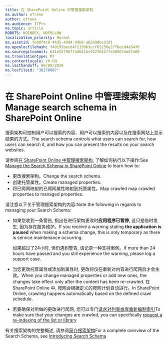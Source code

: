 ```yaml
---
title: 在 SharePoint Online 中管理搜索架构
ms.author: efrene
author: efrene
ms.audience: ITPro
ms.topic: article
ROBOTS: NOINDEX, NOFOLLOW
localization_priority: Normal
ms.assetid: fe00f4c0-44d5-49d4-9db0-a62698bcd1d1
ms.openlocfilehash: f49195bec64f115063ccfb5256e27fbecd4a54f6
ms.sourcegitcommit: 631e527967f4d641bc9227642ffe38967ae87a00
ms.translationtype: MT
ms.contentlocale: zh-CN
ms.lasthandoff: 08/09/2019
ms.locfileid: "36270087"
---
```

# <a name="manage-search-schema-in-sharepoint-online"></a><span data-ttu-id="4b8fc-102">在 SharePoint Online 中管理搜索架构</span><span class="sxs-lookup"><span data-stu-id="4b8fc-102">Manage search schema in SharePoint Online</span></span>

<span data-ttu-id="4b8fc-103">搜索架构可控制用户可以搜索的内容、用户可以搜索的内容以及在搜索网站上显示结果的方式。</span><span class="sxs-lookup"><span data-stu-id="4b8fc-103">The search schema controls what users can search for, how users can search it, and how you can present the results on your search websites.</span></span> 

<span data-ttu-id="4b8fc-104">请参阅[在 SharePoint Online 中管理搜索架构](https://docs.microsoft.com/sharepoint/manage-search-schema), 了解如何执行以下操作:</span><span class="sxs-lookup"><span data-stu-id="4b8fc-104">See [Manage the Search Schema in SharePoint Online](https://docs.microsoft.com/sharepoint/manage-search-schema) to learn how to:</span></span> 
- <span data-ttu-id="4b8fc-105">更改搜索架构。</span><span class="sxs-lookup"><span data-stu-id="4b8fc-105">Change the search schema.</span></span>
- <span data-ttu-id="4b8fc-106">创建托管属性。</span><span class="sxs-lookup"><span data-stu-id="4b8fc-106">Create managed properties.</span></span>
- <span data-ttu-id="4b8fc-107">将已爬网映射的已爬网属性映射到托管属性。</span><span class="sxs-lookup"><span data-stu-id="4b8fc-107">Map crawled map crawled properties to managed properties.</span></span>

<span data-ttu-id="4b8fc-108">请注意以下关于管理搜索架构的内容:</span><span class="sxs-lookup"><span data-stu-id="4b8fc-108">Note the following in regards to managing your Search Schema:</span></span>

- <span data-ttu-id="4b8fc-109">如果您收到一条警告, 指出在进行架构更改时**应用程序已暂停**, 这只是临时发生, 因为存在服务维护。</span><span class="sxs-lookup"><span data-stu-id="4b8fc-109">If you receive a warning stating **the application is paused** when making a schema change, this is only temporary as there is service maintenance occurring.</span></span> 

    <span data-ttu-id="4b8fc-110">如果超过了24小时, 但仍遇到警告, 请记录一种支持案例。</span><span class="sxs-lookup"><span data-stu-id="4b8fc-110">If more than 24 hours have passed and you still experience the warning, please log a support case.</span></span>
- <span data-ttu-id="4b8fc-111">当您更改托管属性或添加新属性时, 更改将仅在重新对内容进行爬网后才会生效。</span><span class="sxs-lookup"><span data-stu-id="4b8fc-111">When you change managed properties or add new ones, the changes take effect only after the content has been re-crawled.</span></span> <span data-ttu-id="4b8fc-112">在 SharePoint Online 中, 爬网会根据定义的爬网计划自动进行。</span><span class="sxs-lookup"><span data-stu-id="4b8fc-112">In SharePoint Online, crawling happens automatically based on the defined crawl schedule.</span></span>
- <span data-ttu-id="4b8fc-113">若要确保对所做的更改进行爬网, 您可以专门[请求对列表或库重新编制索引](https://docs.microsoft.com/sharepoint/manage-search-schema#request-re-indexing-of-a-document-library-or-list)</span><span class="sxs-lookup"><span data-stu-id="4b8fc-113">To make sure that your changes are crawled, you can specifically [request a re-indexing of the list or library](https://docs.microsoft.com/sharepoint/manage-search-schema#request-re-indexing-of-a-document-library-or-list)</span></span> 

<span data-ttu-id="4b8fc-114">有关搜索架构的完整概述, 请参阅[简介搜索架构](https://blogs.technet.microsoft.com/tothesharepoint/2012/11/25/introducing-search-schema-for-sharepoint-2013/)</span><span class="sxs-lookup"><span data-stu-id="4b8fc-114">For a complete overview of the Search Schema, see [Introducing Search Schema](https://blogs.technet.microsoft.com/tothesharepoint/2012/11/25/introducing-search-schema-for-sharepoint-2013/)</span></span> 



